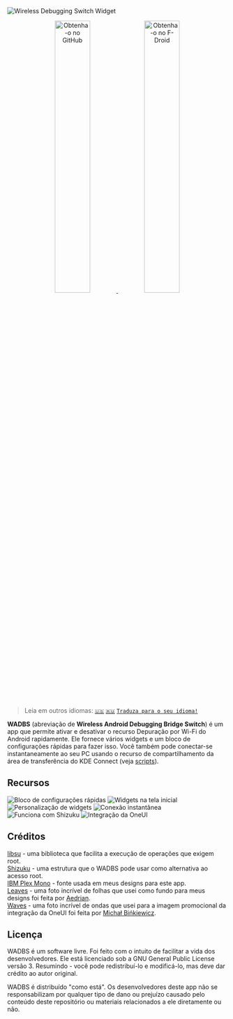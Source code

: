 <img src="./media/banner.png" alt="Wireless Debugging Switch Widget"/>

<p align="center">
    <a href="https://github.com/Smooth-E/wireless-adb-switch/releases/latest" target="_blank" rel="nofollow noopener">
        <img alt="Obtenha-o no GitHub" src="media/badge-github.png" width="40%"/>
    </a>
    <a href="https://f-droid.org/ru/packages/com.smoothie.wirelessDebuggingSwitch" target="_blank" rel="nofollow noopener">
        <img alt="Obtenha-o no F-Droid" src="media/badge-f-droid.png" width="40%"/>
    </a>
</p>

> Leia em outros idiomas: [`🇺🇸`](./readme.md) [`🇷🇺`](./readme.ru.md) [`Traduza para o seu idioma!`](./translate.md)

**WADBS** (abreviação de **Wireless Android Debugging Bridge Switch**) é um app que permite ativar e desativar o recurso Depuração por Wi-Fi do Android rapidamente.
Ele fornece vários widgets e um bloco de configurações rápidas para fazer isso. 
Você também pode conectar-se instantaneamente ao seu PC usando o recurso de compartilhamento da área de transferência do KDE Connect (veja [scripts](./scripts/readme.pt_br.md)).

## Recursos

<img src="./media/feature-qs-tile.png" alt="Bloco de configurações rápidas"/>
<img src="./media/feature-widgets.png" alt="Widgets na tela inicial"/>
<img src="./media/feature-customization.png" alt="Personalização de widgets"/>
<img src="./media/feature-instant-connection.png" alt="Conexão instantânea"/>
<img src="./media/feature-shizuku.png" alt="Funciona com Shizuku"/>
<img src="./media/feature-one-ui.png" alt="Integração da OneUI"/>

## Créditos

[libsu](https://github.com/topjohnwu/libsu) - uma biblioteca que facilita a execução de operações que exigem root.
<br>[Shizuku](https://shizuku.rikka.app/) - uma estrutura que o WADBS pode usar como alternativa ao acesso root.
<br>[IBM Plex Mono](https://fonts.google.com/specimen/IBM+Plex+Mono) - fonte usada em meus designs para este app.
<br>[Leaves](https://unsplash.com/photos/wAU3MfsGPNw) - uma foto incrível de folhas que usei como fundo para meus designs foi feita por [Aedrian](https://unsplash.com/@aedrian).
<br>[Waves](https://unsplash.com/photos/a-close-up-of-a-body-of-water-with-ripples-dujWQFlKE7c) - uma foto incrível de ondas que usei para a imagem promocional da integração da OneUI foi feita por [Michał Bińkiewicz](https://unsplash.com/@binkievitz).

## Licença

WADBS é um software livre. Foi feito com o intuito de facilitar a vida dos desenvolvedores.
Ele está licenciado sob a GNU General Public License versão 3. 
Resumindo - você pode redistribuí-lo e modificá-lo, mas deve dar crédito ao autor original.

WADBS é distribuído "como está". 
Os desenvolvedores deste app não se responsabilizam por qualquer tipo de dano ou prejuízo causado pelo conteúdo deste repositório ou materiais relacionados a ele diretamente ou não.
